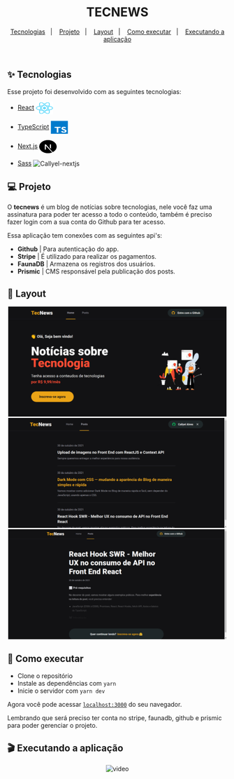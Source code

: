 <h1 align="center">
  TECNEWS
</h1>

<p align="center">
  <a href="#-tecnologias">Tecnologias</a>&nbsp;&nbsp;&nbsp;|&nbsp;&nbsp;&nbsp;
  <a href="#-projeto">Projeto</a>&nbsp;&nbsp;&nbsp;|&nbsp;&nbsp;&nbsp;
  <a href="#-layout">Layout</a>&nbsp;&nbsp;&nbsp;|&nbsp;&nbsp;&nbsp;
  <a href="#-como-executar">Como executar</a>&nbsp;&nbsp;&nbsp;|&nbsp;&nbsp;&nbsp;
  <a href="#-executando-a-aplicação">Executando a aplicação</a>
</p>

<br>

## ✨ Tecnologias

Esse projeto foi desenvolvido com as seguintes tecnologias:

- [React](https://reactjs.org)    <img align="center" alt="Callyel-React" height="30" width="40" src="https://raw.githubusercontent.com/devicons/devicon/master/icons/react/react-original.svg">
  
- [TypeScript](https://www.typescriptlang.org/)    <img align="center" alt="Callyel-Ts" height="30" width="40" src="https://raw.githubusercontent.com/devicons/devicon/master/icons/typescript/typescript-plain.svg">

- [Next.js](https://nextjs.org/)    <img align="center" alt="Callyel-nextjs" height="30" width="40" src="https://raw.githubusercontent.com/devicons/devicon/master/icons/nextjs/nextjs-original.svg">  

- [Sass](https://sass-lang.com)    <img align="center" alt="Callyel-nextjs" height="30" width="40" src="https://cdn.jsdelivr.net/gh/devicons/devicon/icons/sass/sass-original.svg">

## 💻 Projeto

O **tecnews** é um blog de notícias sobre tecnologias, nele você faz uma assinatura para poder ter acesso a todo o conteúdo, também é preciso fazer login com a sua conta do Github para ter acesso.

Essa aplicação tem conexões com as seguintes api's: 
* **Github** | Para autenticação do app.
* **Stripe** | É utilizado para realizar os pagamentos.
* **FaunaDB** | Armazena os registros dos usuários.
* **Prismic** | CMS responsável pela publicação dos posts.

## 🔖 Layout

<p align="center">
  <img width="500" alt="layout" src="./github/layout.png">

  <img width="500" alt="layout" src="./github/layout2.png">

  <img width="500" alt="layout" src="./github/layout3.png">
</p>

## 🚀 Como executar

- Clone o repositório
- Instale as dependências com `yarn`
- Inicie o servidor com `yarn dev`

Agora você pode acessar [`localhost:3000`](http://localhost:3000) do seu navegador.

Lembrando que será preciso ter conta no stripe, faunadb, github e prismic para poder gerenciar o projeto.

## 🎬 Executando a aplicação

<p align="center">
  <img width="500" alt="video" src="./github/video.gif">
</p>
